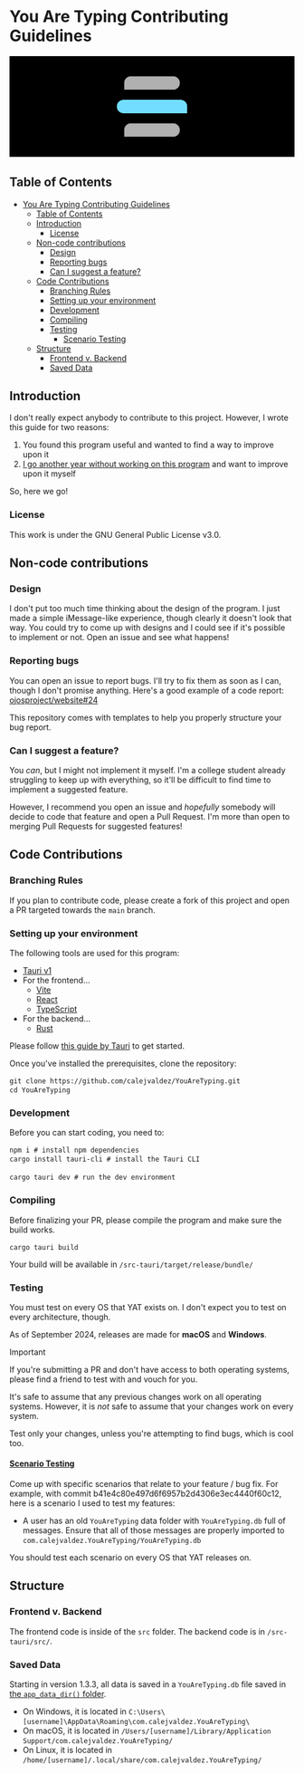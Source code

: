 # You Are Typing Contributing Guidelines

![You Are Typing header](.github/assets/header.png)

## Table of Contents

- [You Are Typing Contributing Guidelines](#you-are-typing-contributing-guidelines)
  - [Table of Contents](#table-of-contents)
  - [Introduction](#introduction)
    - [License](#license)
  - [Non-code contributions](#non-code-contributions)
    - [Design](#design)
    - [Reporting bugs](#reporting-bugs)
    - [Can I suggest a feature?](#can-i-suggest-a-feature)
  - [Code Contributions](#code-contributions)
    - [Branching Rules](#branching-rules)
    - [Setting up your environment](#setting-up-your-environment)
    - [Development](#development)
    - [Compiling](#compiling)
    - [Testing](#testing)
      - [Scenario Testing](#scenario-testing)
  - [Structure](#structure)
    - [Frontend v. Backend](#frontend-v-backend)
    - [Saved Data](#saved-data)

## Introduction

I don't really expect anybody to contribute to this project. However, I wrote
this guide for two reasons:

1. You found this program useful and wanted to find a way to improve upon it
2. [I go another year without working on this program](https://github.com/calejvaldez/YouAreTyping/commits/main/?since=2023-06-20&until=2024-07-27)
    and want to improve upon it myself

So, here we go!

### License

This work is under the GNU General Public License v3.0.

## Non-code contributions

### Design

I don't put too much time thinking about the design of the program. I just made
a simple iMessage-like experience, though clearly it doesn't look that way. You
could try to come up with designs and I could see if it's possible to implement
or not. Open an issue and see what happens!

### Reporting bugs

You can open an issue to report bugs. I'll try to fix them as soon as I can,
though I don't promise anything. Here's a good example of a code report:
[ojosproject/website#24](https://github.com/ojosproject/website/issues/24/)

This repository comes with templates to help you properly structure your bug
report.

### Can I suggest a feature?

You *can*, but I might not implement it myself. I'm a college student already
struggling to keep up with everything, so it'll be difficult to find time to
implement a suggested feature.

However, I recommend you open an issue and *hopefully* somebody will decide
to code that feature and open a Pull Request. I'm more than open to merging
Pull Requests for suggested features!

## Code Contributions

### Branching Rules

If you plan to contribute code, please create a fork of this project and open
a PR targeted towards the `main` branch.

### Setting up your environment

The following tools are used for this program:

- [Tauri v1](https://tauri.app/)
- For the frontend...
  - [Vite](https://vitejs.dev/)
  - [React](https://react.dev/)
  - [TypeScript](https://www.typescriptlang.org/)
- For the backend...
  - [Rust](https://rust-lang.org/)

Please follow
[this guide by Tauri](https://tauri.app/v1/guides/getting-started/prerequisites)
to get started.

Once you've installed the prerequisites, clone the repository:

```shell
git clone https://github.com/calejvaldez/YouAreTyping.git
cd YouAreTyping
```

### Development

Before you can start coding, you need to:

```shell
npm i # install npm dependencies
cargo install tauri-cli # install the Tauri CLI

cargo tauri dev # run the dev environment
```

### Compiling

Before finalizing your PR, please compile the program and make sure the build
works.

```shell
cargo tauri build
```

Your build will be available in `/src-tauri/target/release/bundle/`

### Testing

You must test on every OS that YAT exists on. I don't expect you to test on
every architecture, though.

As of September 2024, releases are made for **macOS** and **Windows**.

> [!IMPORTANT]
> If you're submitting a PR and don't have access to both operating systems,
> please find a friend to test with and vouch for you.

It's safe to assume that any previous changes work on all operating systems.
However, it is *not* safe to assume that your changes work on every system.

Test only your changes, unless you're attempting to find bugs, which is cool
too.

#### [Scenario Testing](https://en.wikipedia.org/wiki/Scenario_testing)

Come up with specific scenarios that relate to your feature / bug fix. For
example, with commit b41e4c80e497d6f6957b2d4306e3ec4440f60c12, here is a
scenario I used to test my features:

- A user has an old `YouAreTyping` data folder with `YouAreTyping.db` full of
  messages. Ensure that all of those messages are properly imported to
  `com.calejvaldez.YouAreTyping/YouAreTyping.db`

You should test each scenario on every OS that YAT releases on.

## Structure

### Frontend v. Backend

The frontend code is inside of the `src` folder. The backend code is in
`/src-tauri/src/`.

### Saved Data

Starting in version 1.3.3, all data is saved in a `YouAreTyping.db` file saved
in
[the `app_data_dir()` folder](https://docs.rs/tauri/latest/tauri/api/path/fn.app_data_dir.html).

- On Windows, it is located in `C:\Users\[username]\AppData\Roaming\com.calejvaldez.YouAreTyping\`
- On macOS, it is located in `/Users/[username]/Library/Application Support/com.calejvaldez.YouAreTyping/`
- On Linux, it is located in `/home/[username]/.local/share/com.calejvaldez.YouAreTyping/`
